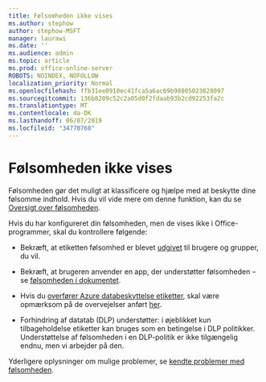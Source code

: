 ```yaml
---
title: Følsomheden ikke vises
ms.author: stephow
author: stephow-MSFT
manager: laurawi
ms.date: ''
ms.audience: admin
ms.topic: article
ms.prod: office-online-server
ROBOTS: NOINDEX, NOFOLLOW
localization_priority: Normal
ms.openlocfilehash: ffb31ee0910ec41fca5a6ac69b98805023828097
ms.sourcegitcommit: 136b8209c52c2a05d0f2fdaab93b2cd92253fa2c
ms.translationtype: MT
ms.contentlocale: da-DK
ms.lasthandoff: 06/07/2019
ms.locfileid: "34770768"
---
```

# <a name="sensitivity-labels-not-appearing"></a>Følsomheden ikke vises

Følsomheden gør det muligt at klassificere og hjælpe med at beskytte dine følsomme indhold. Hvis du vil vide mere om denne funktion, kan du se [Oversigt over følsomheden](https://docs.microsoft.com/office365/securitycompliance/sensitivity-labels).

Hvis du har konfigureret din følsomheden, men de vises ikke i Office-programmer, skal du kontrollere følgende:

- Bekræft, at etiketten følsomhed er blevet [udgivet](https://docs.microsoft.com/Office365/SecurityCompliance/sensitivity-labels#what-label-policies-can-do) til brugere og grupper, du vil.

- Bekræft, at brugeren anvender en app, der understøtter følsomheden – se [følsomheden i dokumentet](https://support.office.com/article/apply-sensitivity-labels-to-your-documents-and-email-within-office-2f96e7cd-d5a4-403b-8bd7-4cc636bae0f9?ad=US&ui=en-US&rs=en-US#bkmk_whereavailable).
 
 
- Hvis du [overfører Azure databeskyttelse etiketter](https://docs.microsoft.com/azure/information-protection/configure-policy-migrate-labels), skal være opmærksom på de overvejelser anført [her](https://docs.microsoft.com/azure/information-protection/configure-policy-migrate-labels#considerations-for-unified-labels).

- Forhindring af datatab (DLP) understøtter: i øjeblikket kun tilbageholdelse etiketter kan bruges som en betingelse i DLP politikker.  Understøttelse af følsomheden i en DLP-politik er ikke tilgængelig endnu, men vi arbejder på den.

Yderligere oplysninger om mulige problemer, se [kendte problemer med følsomheden](https://support.office.com/article/known-issues-with-sensitivity-labels-in-office-b169d687-2bbd-4e21-a440-7da1b2743edc?ui=en-US&rs=en-US&ad=US).